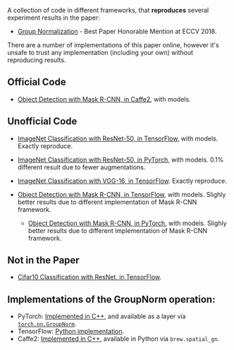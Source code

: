 
A collection of code in different frameworks, that __reproduces__ several experiment results in the paper:

+ [Group Normalization](https://arxiv.org/abs/1803.08494) - Best Paper Honorable Mention at ECCV 2018.

There are a number of implementations of this paper online, however it's unsafe
to trust any implementation (including your own) without reproducing results.

## Official Code

+ [Object Detection with Mask R-CNN, in Caffe2](https://github.com/facebookresearch/Detectron/tree/master/projects/GN), with models.

## Unofficial Code

+ [ImageNet Classification with ResNet-50, in TensorFlow](ImageNet-ResNet-TensorFlow/), with models. Exactly reproduce.

+ [ImageNet Classification with ResNet-50, in PyTorch](ImageNet-ResNet-PyTorch/), with models.
  0.1% different result due to fewer augmentations.

+ [ImageNet Classification with VGG-16, in TensorFlow](https://github.com/tensorpack/tensorpack/tree/master/examples/ImageNetModels#vgg16).
  Exactly reproduce.

+ [Object Detection with Mask R-CNN, in TensorFlow](https://github.com/tensorpack/tensorpack/tree/master/examples/FasterRCNN), with models.
  Slighly better results due to different implementation of Mask R-CNN framework.
  
  + [Object Detection with Mask R-CNN, in PyTorch](https://github.com/facebookresearch/detectron2/blob/master/MODEL_ZOO.md#other-settings), with models.
  Slighly better results due to different implementation of Mask R-CNN framework.

## Not in the Paper

+ [Cifar10 Classification with ResNet, in TensorFlow](Cifar10-ResNet-TensorFlow/).


## Implementations of the GroupNorm operation:

+ PyTorch: [Implemented in C++](https://github.com/pytorch/pytorch/blob/master/aten/src/ATen/native/Normalization.cpp),
  and available as a layer via [`torch.nn.GroupNorm`](https://pytorch.org/docs/stable/nn.html#torch.nn.GroupNorm).
+ TensorFlow: [Python implementation](ImageNet-ResNet-TensorFlow/resnet_model.py).
+ Caffe2: [Implemented in C++](https://github.com/pytorch/pytorch/blob/master/caffe2/operators/group_norm_op.h),
	available in Python via `brew.spatial_gn`.
